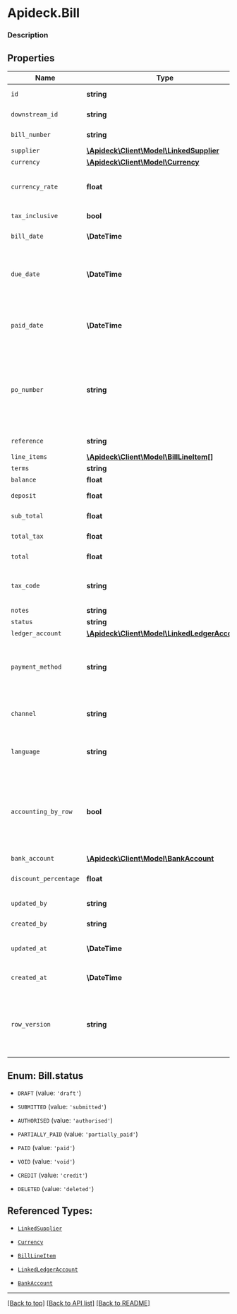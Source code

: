 # Apideck.Bill

### Description

## Properties
Name | Type | Description | Notes
------------ | ------------- | ------------- | -------------
`id` | **string** | A unique identifier for an object. | [optional] 
`downstream_id` | **string** | The third-party API ID of original entity | [optional] 
`bill_number` | **string** | Reference to supplier bill number | [optional] 
`supplier` | [**\Apideck\Client\Model\LinkedSupplier**](LinkedSupplier.md) |  | [optional] 
`currency` | [**\Apideck\Client\Model\Currency**](Currency.md) |  | [optional] 
`currency_rate` | **float** | Currency Exchange Rate at the time entity was recorded/generated. | [optional] 
`tax_inclusive` | **bool** | Amounts are including tax | [optional] 
`bill_date` | **\DateTime** | Date bill was issued - YYYY-MM-DD. | [optional] 
`due_date` | **\DateTime** | The due date is the date on which a payment is scheduled to be received - YYYY-MM-DD. | [optional] 
`paid_date` | **\DateTime** | The paid date is the date on which a payment was sent to the supplier - YYYY-MM-DD. | [optional] 
`po_number` | **string** | A PO Number uniquely identifies a purchase order and is generally defined by the buyer. The buyer will match the PO number in the invoice to the Purchase Order. | [optional] 
`reference` | **string** | Optional bill reference. | [optional] 
`line_items` | [**\Apideck\Client\Model\BillLineItem[]**](BillLineItem.md) |  | [optional] 
`terms` | **string** | Terms of payment. | [optional] 
`balance` | **float** | Balance of bill due. | [optional] 
`deposit` | **float** | Amount of deposit made to this bill. | [optional] 
`sub_total` | **float** | Sub-total amount, normally before tax. | [optional] 
`total_tax` | **float** | Total tax amount applied to this bill. | [optional] 
`total` | **float** | Total amount of bill, including tax. | [optional] 
`tax_code` | **string** | Applicable tax id/code override if tax is not supplied on a line item basis. | [optional] 
`notes` | **string** |  | [optional] 
`status` | **string** | Invoice status | [optional] 
`ledger_account` | [**\Apideck\Client\Model\LinkedLedgerAccount**](LinkedLedgerAccount.md) |  | [optional] 
`payment_method` | **string** | Payment method used for the transaction, such as cash, credit card, bank transfer, or check | [optional] 
`channel` | **string** | The channel through which the transaction is processed. | [optional] 
`language` | **string** | language code according to ISO 639-1. For the United States - EN | [optional] 
`accounting_by_row` | **bool** | Indicates if accounting by row is used (true) or not (false). Accounting by row means that a separate ledger transaction is created for each row. | [optional] 
`bank_account` | [**\Apideck\Client\Model\BankAccount**](BankAccount.md) |  | [optional] 
`discount_percentage` | **float** | Discount percentage applied to this transaction. | [optional] 
`updated_by` | **string** | The user who last updated the object. | [optional] 
`created_by` | **string** | The user who created the object. | [optional] 
`updated_at` | **\DateTime** | The date and time when the object was last updated. | [optional] 
`created_at` | **\DateTime** | The date and time when the object was created. | [optional] 
`row_version` | **string** | A binary value used to detect updates to a object and prevent data conflicts. It is incremented each time an update is made to the object. | [optional] 





<a name="STATUS"></a>
## Enum: Bill.status


* `DRAFT` (value: `'draft'`)

* `SUBMITTED` (value: `'submitted'`)

* `AUTHORISED` (value: `'authorised'`)

* `PARTIALLY_PAID` (value: `'partially_paid'`)

* `PAID` (value: `'paid'`)

* `VOID` (value: `'void'`)

* `CREDIT` (value: `'credit'`)

* `DELETED` (value: `'deleted'`)




## Referenced Types:



* [`LinkedSupplier`](LinkedSupplier.md)
* [`Currency`](Currency.md)







* [`BillLineItem`](BillLineItem.md)









* [`LinkedLedgerAccount`](LinkedLedgerAccount.md)




* [`BankAccount`](BankAccount.md)







---

[[Back to top]](#) [[Back to API list]](../../../../README.md#documentation-for-api-endpoints) [[Back to README]](../../../../README.md)


